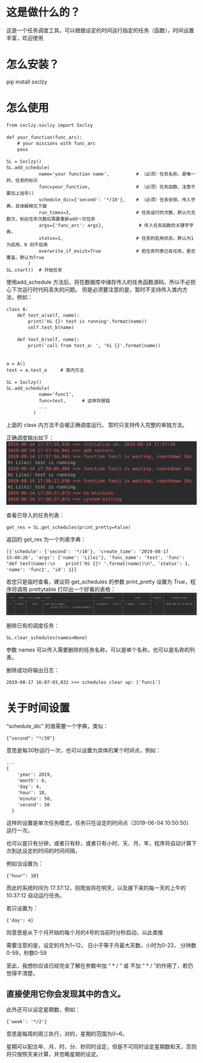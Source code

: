 这是做什么的？
=======================
这是一个任务调度工具，可以根据设定的时间运行指定的任务（函数），时间设置丰富，欢迎使用

怎么安装？
=========
pip install sxclzy

怎么使用
=========
```
from sxclzy.sxclzy import Sxclzy

def your_function(func_arc):
    # your missions with func_arc
    pass

SL = Sxclzy()
SL.add_schedule(
            name='your function name',          # （必须）任务名称，是唯一的，任务的标示
            func=your_function,                 # （必须）任务函数，注意不要加上括号()
            schedule_dic={'second': '*/10'},    # （必须）任务安排，传入字典，具体解释见下面
            run_times=3,                        # 任务运行的次数，默认为无数次，到达任务次数后需要重新add一次任务
            args={'func_arc': args},             # 传入任务函数的关键字字典，
            status=1,                           # 任务的启用状态，默认为1为启用，0 则不启用
            overwrite_if_exist=True             # 若任务列表已有任务，是否覆盖，默认为True
        )
SL.start()  # 开始任务
```

使用add_schedule 方法后，将在数据库中储存传入的任务函数源码，所以不必担心下次运行时代码丢失的问题。
但是必须要注意的是，暂时不支持传入类内方法，例如：
```
class A:
    def test_a(self, name):
        print('Hi {}! test is running'.format(name))
        self.test_b(name)

    def test_b(self, name):
        print('call from test_a: ', 'hi {}'.format(name))


a = A()
test = a.test_a     # 类内方法

SL = Sxclzy()
SL.add_schedule(
            name='func1',
            func=test,      # 这样将报错
            ...
          )
```

上面的 class 内方法不会被正确调度运行。
暂时只支持传入完整的单独方法。

正确调度输出如下：
![Image text](https://github.com/GuardianGH/sxclzy/blob/master/images/2019-08-14%2017-59-16.png?raw=true)

查看已导入的任务列表：
```
get_res = SL.get_schedules(print_pretty=False)
```
返回的 get_res 为一个列表字典：
```
[{'schedule': {'second': '*/10'}, 'create_time': '2019-08-17 15:49:26', 'args': {'name': 'Lilei'}, 'func_name': 'test', 'func': "def test(name):\n    print('Hi {}! '.format(name))\n", 'status': 1, 'name': 'func1', 'id': 1}]
```
若您只是临时查看，建议将 get_schedules 的参数 print_pretty 设置为 True，程序将调用 prettytable 打印出一个好看的表格：
![Image text](https://github.com/GuardianGH/sxclzy/blob/master/images/2019-08-17%2015-39-33.png?raw=true)

删除已有的调度任务：
```
SL.clear_schedules(names=None)
```
参数 names 可以传入需要删除的任务名称，可以是单个名称，也可以是名称的列表。

删除成功将输出日志：
```
2019-08-17 16:07:03,832 >>> schedules clear up: ['func1']
```


关于时间设置
============
“schedule_dic” 的值需要一个字典，类似：
```
{"second": "*/30"}
```
意思是每30秒运行一次，也可以设置为具体的某个时间点，例如：
```
...
{
    'year': 2019,
    'month': 6,
    'day': 4,
    'hour': 10,
    'minute': 50,
    'second': 50
  }
```

这样的设置是单次任务模式，任务只在设定的时间点（2019-06-04 10:50:50）运行一次。

也可以是只有分钟，或者只有秒，或者只有小时、天、月、年，程序将自动计算下次到达设定的时间的时间间隔，

例如当设置为：
```
{"hour": 10}
```
而此时系统时间为 17:37:12，则爬虫将在明天，以及接下来的每一天的上午的 10:37:12 自动运行任务。

若只设置为：
```
{'day': 4}
```
则意思是从下个月开始的每个月的4号的当前时分秒启动，以此类推

需要注意的是，设定的月为1~12， 日小于等于月最大天数，小时为0-23， 分钟数0-59，秒数0-59

至此，我想你应该已经完全了解在参数中加 “ * / ” 或 不加 “ * / ”的作用了，若仍觉得不清楚，

直接使用它你会发现其中的含义。
----------------------------

此外还可以设定星期数，例如：
```
{'week': '*/2'}
```
意思是每周的周三执行，对的，星期的范围为0~6。

星期可以配合年、月、时、分、秒同时设定，但是不可同时设定星期数和天，否则将只按照天来计算，并忽略星期的设定。

